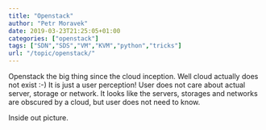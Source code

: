 ```yaml
---
title: "Openstack"
author: "Petr Moravek"
date: 2019-03-23T21:25:05+01:00
categories: ["openstack"]
tags: ["SDN","SDS","VM","KVM","python","tricks"]
url: "/topic/openstack/"
---
```


Openstack the big thing since the cloud inception. Well cloud actually does not exist :-)
It is just a user perception! User does not care about actual server, storage or network.
It looks like the servers, storages and networks are obscured by a cloud, but user does not
need to know.

<!--more-->

Inside out picture.

